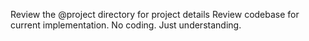 Review the @project directory for project details
Review codebase for current implementation. 
No coding. Just understanding.